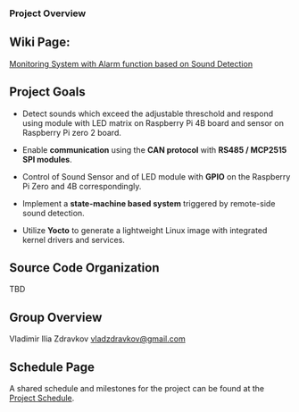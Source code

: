 
### Project Overview 

## Wiki Page: 

[Monitoring System with Alarm function based on Sound Detection](https://github.com/cu-ecen-aeld/final-project-vizdr/wiki)



## Project Goals

- Detect sounds which exceed the adjustable threschold and respond using module with LED matrix on Raspberry Pi 4B  board and sensor on Raspberry Pi zero 2 board.


- Enable **communication** using the **CAN protocol** with **RS485 / MCP2515 SPI modules**.


- Control of Sound Sensor and of LED module with **GPIO** on the Raspberry Pi Zero and 4B correspondingly.


- Implement a **state-machine based system** triggered by remote-side sound detection.


- Utilize **Yocto** to generate a lightweight Linux image with integrated kernel drivers and services.





## Source Code Organization


TBD



## Group Overview

Vladimir Ilia Zdravkov 
vladzdravkov@gmail.com





## Schedule Page

A shared schedule and milestones for the project can be found at the [Project Schedule](https://github.com/users/vizdr/projects/1).
